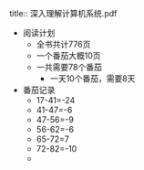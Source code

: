 title:: 深入理解计算机系统.pdf

- 阅读计划
	- 全书共计776页
	- 一个番茄大概10页
	- 一共需要78个番茄
		- 一天10个番茄，需要8天
- 番茄记录
	- 17-41=-24
	- 41-47=-6
	- 47-56=-9
	- 56-62=-6
	- 65-72=7
	- 72-82=-10
	-